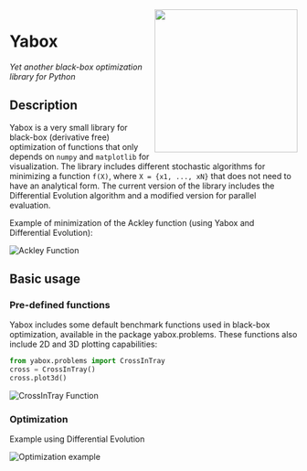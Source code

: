 <img src='../master/docs/images/yabox.png?raw=true' width=250 align=right />

# Yabox

_Yet another black-box optimization library for Python_

## Description

Yabox is a very small library for black-box (derivative free) optimization of functions that only depends on `numpy` and `matplotlib` for visualization. The library includes different stochastic algorithms for minimizing a function `f(X)`, where `X = {x1, ..., xN}` that does not need to have an analytical form.
The current version of the library includes the Differential Evolution algorithm and a modified version for parallel evaluation.

Example of minimization of the Ackley function (using Yabox and Differential Evolution):

![Ackley Function](../master/notebooks/img/ackley.gif?raw=true)

## Basic usage

### Pre-defined functions
Yabox includes some default benchmark functions used in black-box optimization, available in the package yabox.problems. These functions also include 2D and 3D plotting capabilities:

```python
from yabox.problems import CrossInTray
cross = CrossInTray()
cross.plot3d()
```
![CrossInTray Function](../master/docs/images/crossintray.png?raw=true)

### Optimization

Example using Differential Evolution

![Optimization example](../master/docs/images/opt_example.gif?raw=true)

